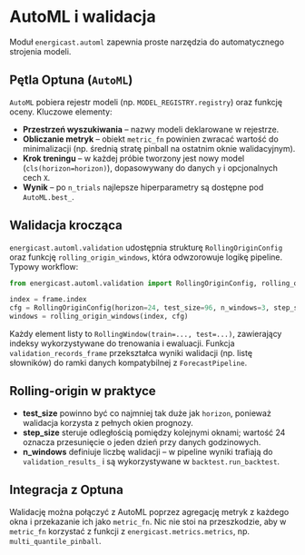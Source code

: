 # AutoML i walidacja

Moduł `energicast.automl` zapewnia proste narzędzia do automatycznego strojenia modeli.

## Pętla Optuna (`AutoML`)

`AutoML` pobiera rejestr modeli (np. `MODEL_REGISTRY.registry`) oraz funkcję oceny.
Kluczowe elementy:

- **Przestrzeń wyszukiwania** – nazwy modeli deklarowane w rejestrze.
- **Obliczanie metryk** – obiekt `metric_fn` powinien zwracać wartość do minimalizacji
  (np. średnią stratę pinball na ostatnim oknie walidacyjnym).
- **Krok treningu** – w każdej próbie tworzony jest nowy model (`cls(horizon=horizon)`),
  dopasowywany do danych `y` i opcjonalnych cech `X`.
- **Wynik** – po `n_trials` najlepsze hiperparametry są dostępne pod `AutoML.best_`.

## Walidacja krocząca

`energicast.automl.validation` udostępnia strukturę `RollingOriginConfig` oraz funkcję
`rolling_origin_windows`, która odwzorowuje logikę pipeline. Typowy workflow:

```python
from energicast.automl.validation import RollingOriginConfig, rolling_origin_windows

index = frame.index
cfg = RollingOriginConfig(horizon=24, test_size=96, n_windows=3, step_size=24)
windows = rolling_origin_windows(index, cfg)
```

Każdy element listy to `RollingWindow(train=..., test=...)`, zawierający indeksy
wykorzystywane do trenowania i ewaluacji. Funkcja `validation_records_frame` przekształca
wyniki walidacji (np. listę słowników) do ramki danych kompatybilnej z `ForecastPipeline`.

## Rolling-origin w praktyce

- **test_size** powinno być co najmniej tak duże jak `horizon`, ponieważ walidacja
  korzysta z pełnych okien prognozy.
- **step_size** steruje odległością pomiędzy kolejnymi oknami; wartość 24 oznacza
  przesunięcie o jeden dzień przy danych godzinowych.
- **n_windows** definiuje liczbę walidacji – w pipeline wyniki trafiają do
  `validation_results_` i są wykorzystywane w `backtest.run_backtest`.

## Integracja z Optuna

Walidację można połączyć z AutoML poprzez agregację metryk z każdego okna i przekazanie ich
jako `metric_fn`. Nic nie stoi na przeszkodzie, aby w `metric_fn` korzystać z funkcji
z `energicast.metrics.metrics`, np. `multi_quantile_pinball`.

